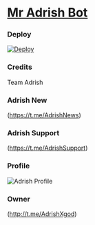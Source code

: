 # [Mr Adrish Bot](https://t.me/MrAdrish_bot)

### Deploy

[![Deploy](https://camo.githubusercontent.com/6979881d5a96b7b18a057083bb8aeb87ba35fc279452e29034c1e1c49ade0636/68747470733a2f2f7777772e6865726f6b7563646e2e636f6d2f6465706c6f792f627574746f6e2e737667)](https://dashboard.heroku.com/new?template=https%3A%2F%2Fgithub.com%2FFayasKKD%2FMiss-Rose-Bot)

### Credits 

Team Adrish 

### Adrish New 

(https://t.me/AdrishNews)


### Adrish Support

(https://t.me/AdrishSupport)


### Profile

![Adrish Profile](https://te.legra.ph/file/684ce16e0205f7d9c23f7.jpg)


### Owner 

(http://t.me/AdrishXgod)
